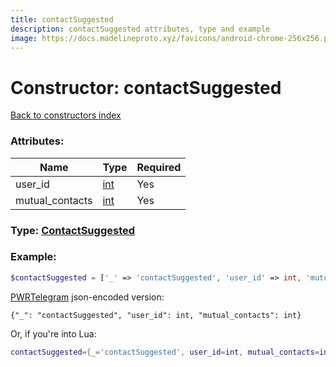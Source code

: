 ```yaml
---
title: contactSuggested
description: contactSuggested attributes, type and example
image: https://docs.madelineproto.xyz/favicons/android-chrome-256x256.png
---
```

# Constructor: contactSuggested  
[Back to constructors index](index.md)



### Attributes:

| Name     |    Type       | Required |
|----------|---------------|----------|
|user\_id|[int](../types/int.md) | Yes|
|mutual\_contacts|[int](../types/int.md) | Yes|



### Type: [ContactSuggested](../types/ContactSuggested.md)


### Example:

```php
$contactSuggested = ['_' => 'contactSuggested', 'user_id' => int, 'mutual_contacts' => int];
```  

[PWRTelegram](https://pwrtelegram.xyz) json-encoded version:

```
{"_": "contactSuggested", "user_id": int, "mutual_contacts": int}
```


Or, if you're into Lua:

```lua
contactSuggested={_='contactSuggested', user_id=int, mutual_contacts=int}

```


